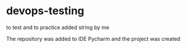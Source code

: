 # devops-testing
to test and to practice
added string by me
  
The repository was added to IDE Pycharm and
the project was created